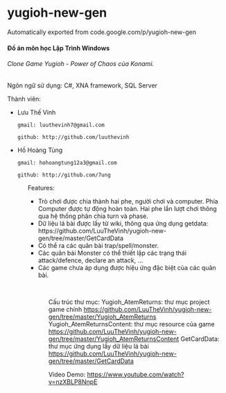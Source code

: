 # yugioh-new-gen
Automatically exported from code.google.com/p/yugioh-new-gen

<h4>Đồ án môn học Lập Trình Windows</h4>

<h6>Clone Game Yugioh - Power of Chaos của Konami.</h6>

Ngôn ngữ sử dụng: C#, XNA framework, SQL Server

Thành viên:

<ul>
  <li>Lưu Thế Vinh</li>
  
    gmail: luuthevinh7@gmail.com
  
    github: http://github.com/luuthevinh
  
  <li> Hồ Hoàng Tùng</li>
  
    gmail: hohoangtung12a3@gmail.com
    
    github: http://github.com/7ung
    
<ul>

Features:
<ul>
<li>Trò chơi được chia thành hai phe, người chơi và computer. Phía Computer được tự động hoàn toàn. Hai phe lần lượt chơi thông qua hệ thống phân chia turn và phase.</li>

<li>Dữ liệu lá bài được lấy từ wiki, thông qua ứng dụng getdata: https://github.com/LuuTheVinh/yugioh-new-gen/tree/master/GetCardData</li>

<li>Có thể ra các quân bài trap/spell/monster.</li>

<li>Các quân bài Monster có thể thiết lập các trạng thái attack/defence, declare an attack, ...</li>

<li>Các game chưa áp dụng được hiệu ứng đặc biệt của các quân bài.</li>
<ul>
<br>

Cấu trúc thư mục:
  Yugioh_AtemReturns: thư mục project game chính https://github.com/LuuTheVinh/yugioh-new-gen/tree/master/Yugioh_AtemReturns
  Yugioh_AtemReturnsContent: thư mục resource của game https://github.com/LuuTheVinh/yugioh-new-gen/tree/master/Yugioh_AtemReturnsContent
  GetCardData: thư mục ứng dụng lấy dữ liệu lá bài https://github.com/LuuTheVinh/yugioh-new-gen/tree/master/GetCardData
  
Video Demo:
https://www.youtube.com/watch?v=nzXBLP8NnpE
